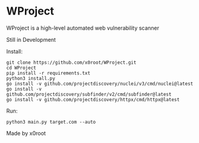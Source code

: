 # WProject
WProject is a high-level automated web vulnerability scanner

Still in Development

Install:
```
git clone https://github.com/x0root/WProject.git
cd WProject
pip install -r requirements.txt
python3 install.py
go install -v github.com/projectdiscovery/nuclei/v3/cmd/nuclei@latest
go install -v github.com/projectdiscovery/subfinder/v2/cmd/subfinder@latest
go install -v github.com/projectdiscovery/httpx/cmd/httpx@latest
```

Run:
```
python3 main.py target.com --auto
```

Made by x0root
